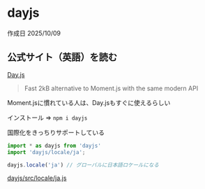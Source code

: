 # dayjs

作成日 2025/10/09

## 公式サイト（英語）を読む

[Day.js](https://day.js.org/)

> Fast 2kB alternative to Moment.js with the same modern API

Moment.jsに慣れている人は、Day.jsもすぐに使えるらしい

インストール => `npm i dayjs`

国際化をきっちりサポートしている

```javascript
import * as dayjs from 'dayjs'
import 'dayjs/locale/ja';

dayjs.locale('ja') // グローバルに日本語ロケールになる
```

[dayjs/src/locale/ja.js](https://github.com/iamkun/dayjs/blob/dev/src/locale/ja.js)
